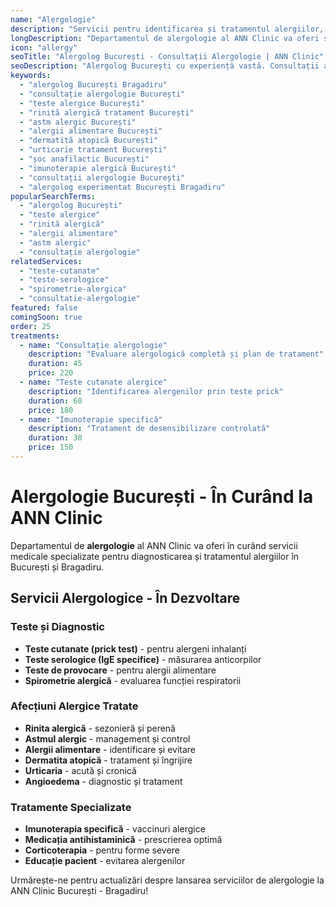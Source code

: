 ```yaml
---
name: "Alergologie"
description: "Servicii pentru identificarea și tratamentul alergiilor, cu teste moderne și soluții terapeutice eficiente"
longDescription: "Departamentul de alergologie al ANN Clinic va oferi servicii medicale specializate pentru diagnosticarea și tratamentul alergiilor în București. Echipa noastră de alergologi experimentați va utiliza teste moderne și tratamente personalizate pentru managementul afecțiunilor alergice."
icon: "allergy"
seoTitle: "Alergolog București - Consultații Alergologie | ANN Clinic"
seoDescription: "Alergolog București cu experiență vastă. Consultații alergologie, teste alergice, tratament astm, rinită alergică. În curând la ANN Clinic Bragadiru."
keywords:
  - "alergolog București Bragadiru"
  - "consultație alergologie București"
  - "teste alergice București"
  - "rinită alergică tratament București"
  - "astm alergic București"
  - "alergii alimentare București"
  - "dermatită atopică București"
  - "urticarie tratament București"
  - "șoc anafilactic București"
  - "imunoterapie alergică București"
  - "consultații alergologie București"
  - "alergolog experimentat București Bragadiru"
popularSearchTerms:
  - "alergolog București"
  - "teste alergice"
  - "rinită alergică"
  - "alergii alimentare"
  - "astm alergic"
  - "consultație alergologie"
relatedServices:
  - "teste-cutanate"
  - "teste-serologice"
  - "spirometrie-alergica"
  - "consultatie-alergologie"
featured: false
comingSoon: true
order: 25
treatments:
  - name: "Consultație alergologie"
    description: "Evaluare alergologică completă și plan de tratament"
    duration: 45
    price: 220
  - name: "Teste cutanate alergice"
    description: "Identificarea alergenilor prin teste prick"
    duration: 60
    price: 180
  - name: "Imunoterapie specifică"
    description: "Tratament de desensibilizare controlată"
    duration: 30
    price: 150
---
```


# Alergologie București - În Curând la ANN Clinic

Departamentul de **alergologie** al ANN Clinic va oferi în curând servicii medicale specializate pentru diagnosticarea și tratamentul alergiilor în București și Bragadiru.

## Servicii Alergologice - În Dezvoltare

### Teste și Diagnostic

- **Teste cutanate (prick test)** - pentru alergeni inhalanți
- **Teste serologice (IgE specifice)** - măsurarea anticorpilor
- **Teste de provocare** - pentru alergii alimentare
- **Spirometrie alergică** - evaluarea funcției respiratorii

### Afecțiuni Alergice Tratate

- **Rinita alergică** - sezonieră și perenă
- **Astmul alergic** - management și control
- **Alergii alimentare** - identificare și evitare
- **Dermatita atopică** - tratament și îngrijire
- **Urticaria** - acută și cronică
- **Angioedema** - diagnostic și tratament

### Tratamente Specializate

- **Imunoterapia specifică** - vaccinuri alergice
- **Medicația antihistaminică** - prescrierea optimă
- **Corticoterapia** - pentru forme severe
- **Educație pacient** - evitarea alergenilor

Urmărește-ne pentru actualizări despre lansarea serviciilor de alergologie la ANN Clinic București - Bragadiru!

